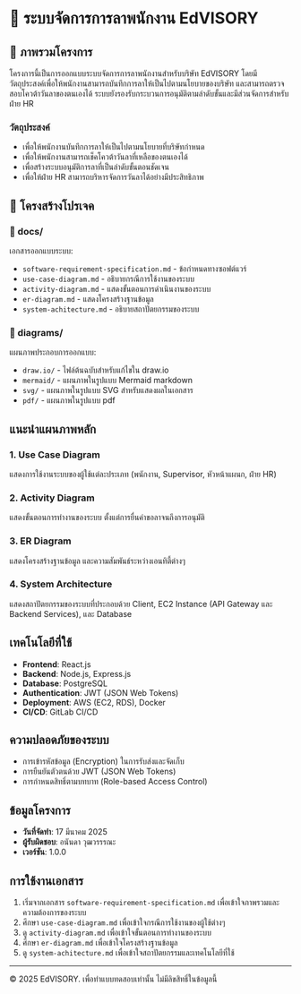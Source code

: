 # 📑 ระบบจัดการการลาพนักงาน EdVISORY

## 📖 ภาพรวมโครงการ
โครงการนี้เป็นการออกแบบระบบจัดการการลาพนักงานสำหรับบริษัท EdVISORY โดยมีวัตถุประสงค์เพื่อให้พนักงานสามารถบันทึกการลาให้เป็นไปตามนโยบายของบริษัท และสามารถตรวจสอบโควต้าวันลาของตนเองได้ ระบบยังรองรับกระบวนการอนุมัติตามลำดับขั้นและมีส่วนจัดการสำหรับฝ่าย HR

### วัตถุประสงค์
- เพื่อให้พนักงานบันทึกการลาให้เป็นไปตามนโยบายที่บริษัทกำหนด
- เพื่อให้พนักงานสามารถเช็คโควต้าวันลาที่เหลือของตนเองได้
- เพื่อสร้างระบบอนุมัติการลาที่เป็นลำดับขั้นตอนชัดเจน
- เพื่อให้ฝ่าย HR สามารถบริหารจัดการวันลาได้อย่างมีประสิทธิภาพ

## 📂 โครงสร้างโปรเจค

### 📁 docs/
เอกสารออกแบบระบบ:
- `software-requirement-specification.md` - ข้อกำหนดทางซอฟต์แวร์
- `use-case-diagram.md` - อธิบายกรณีการใช้งานของระบบ
- `activity-diagram.md` - แสดงขั้นตอนการดำเนินงานของระบบ
- `er-diagram.md` - แสดงโครงสร้างฐานข้อมูล
- `system-achitecture.md` - อธิบายสถาปัตยกรรมของระบบ

### 📁 diagrams/
แผนภาพประกอบการออกแบบ:
- `draw.io/` - ไฟล์ต้นฉบับสำหรับแก้ไขใน draw.io
- `mermaid/` - แผนภาพในรูปแบบ Mermaid markdown
- `svg/` - แผนภาพในรูปแบบ SVG สำหรับแสดงผลในเอกสาร
- `pdf/` - แผนภาพในรูปแบบ pdf

## แนะนำแผนภาพหลัก

### 1. Use Case Diagram
แสดงการใช้งานระบบของผู้ใช้แต่ละประเภท (พนักงาน, Supervisor, หัวหน้าแผนก, ฝ่าย HR)

### 2. Activity Diagram
แสดงขั้นตอนการทำงานของระบบ ตั้งแต่การยื่นคำขอลาจนถึงการอนุมัติ

### 3. ER Diagram
แสดงโครงสร้างฐานข้อมูล และความสัมพันธ์ระหว่างเอนทิตี้ต่างๆ

### 4. System Architecture
แสดงสถาปัตยกรรมของระบบที่ประกอบด้วย Client, EC2 Instance (API Gateway และ Backend Services), และ Database

## เทคโนโลยีที่ใช้
- **Frontend**: React.js
- **Backend**: Node.js, Express.js
- **Database**: PostgreSQL
- **Authentication**: JWT (JSON Web Tokens)
- **Deployment**: AWS (EC2, RDS), Docker
- **CI/CD**: GitLab CI/CD

## ความปลอดภัยของระบบ
- การเข้ารหัสข้อมูล (Encryption) ในการรับส่งและจัดเก็บ
- การยืนยันตัวตนด้วย JWT (JSON Web Tokens)
- การกำหนดสิทธิ์ตามบทบาท (Role-based Access Control)

## ข้อมูลโครงการ
- **วันที่จัดทำ**: 17 มีนาคม 2025
- **ผู้รับผิดชอบ**: อนันดา วุฒวรรรณะ
- **เวอร์ชัน**: 1.0.0

## การใช้งานเอกสาร
1. เริ่มจากเอกสาร `software-requirement-specification.md` เพื่อเข้าใจภาพรวมและความต้องการของระบบ
2. ศึกษา `use-case-diagram.md` เพื่อเข้าใจกรณีการใช้งานของผู้ใช้ต่างๆ
3. ดู `activity-diagram.md` เพื่อเข้าใจขั้นตอนการทำงานของระบบ
4. ศึกษา `er-diagram.md` เพื่อเข้าใจโครงสร้างฐานข้อมูล
5. ดู `system-achitecture.md` เพื่อเข้าใจสถาปัตยกรรมและเทคโนโลยีที่ใช้

---

© 2025 EdVISORY. เพื่อทำแบบทดสอบเท่านั้น ไม่มีลิขสิทธิ์ในข้อมูลนี้
